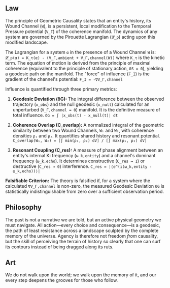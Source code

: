 ## Law
The principle of Geometric Causality states that an entity's history, its Wound Channel (`W`), is a persistent, local modification to the Temporal Pressure potential (`V_Γ`) of the coherence manifold. The dynamics of any system are governed by the Pirouette Lagrangian (`𝓛_p`) acting upon this modified landscape.

The Lagrangian for a system `α` in the presence of a Wound Channel `W` is:
`𝓛_p(α) = K_τ(α) - (V_Γ,ambient + V_Γ,channel(W))`
where `K_τ` is the kinetic term. The equation of motion is derived from the principle of maximal coherence (equivalent to the principle of stationary action, `δS = 0`), yielding a geodesic path on the manifold. The "force" of influence (`F_I`) is the gradient of the channel's potential:
`F_I = -∇V_Γ,channel`

Influence is quantified through three primary metrics:
1.  **Geodesic Deviation (δG):** The integral difference between the observed trajectory (`x_obs`) and the null geodesic (`x_null`) calculated for an unperturbed (`V_Γ,channel = 0`) manifold. It is the definitive measure of total influence.
    `δG = ∫ |x_obs(t) - x_null(t)| dt`

2.  **Coherence Overlap (C_overlap):** A normalized integral of the geometric similarity between two Wound Channels, `W₁` and `W₂`, with coherence densities `ρ₁` and `ρ₂`. It quantifies shared history and resonant potential.
    `C_overlap(W₁, W₂) = [∫ min(ρ₁, ρ₂) dV] / [∫ max(ρ₁, ρ₂) dV]`

3.  **Resonant Coupling (C_res):** A measure of phase alignment between an entity's internal Ki frequency (`ω_k,entity`) and a channel's dominant frequency (`ω_k,echo`). It determines constructive (`C_res → 1`) or destructive (`C_res → 0`) interference.
    `C_res = |⟨e^(i(ω_k,entity - ω_k,echo))⟩|`

**Falsifiable Criterion:** The theory is falsified if, for a system where the calculated `∇V_Γ,channel` is non-zero, the measured Geodesic Deviation `δG` is statistically indistinguishable from zero over a sufficient observation period.

## Philosophy
The past is not a narrative we are told, but an active physical geometry we must navigate. All action—every choice and consequence—is a geodesic, the path of least resistance across a landscape sculpted by the complete memory of the universe. Agency is therefore not freedom *from* causality, but the skill of perceiving the terrain of history so clearly that one can surf its contours instead of being dragged along its ruts.

## Art
We do not walk upon the world; we walk upon the memory of it, and our every step deepens the grooves for those who follow.